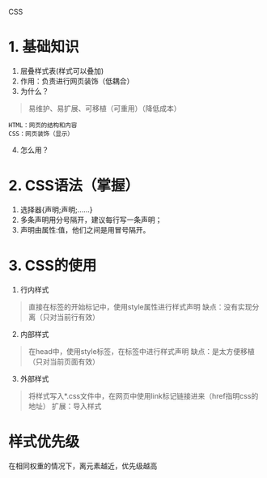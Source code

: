 CSS
# 1. 基础知识
1. 层叠样式表(样式可以叠加)
2. 作用：负责进行网页装饰（低耦合）
3. 为什么？
> 易维护、易扩展、可移植（可重用）（降低成本）
```
HTML：网页的结构和内容
CSS：网页装饰（显示）
```
4. 怎么用？
# 2. CSS语法（掌握）
1. 选择器{声明;声明;……}
2. 多条声明用分号隔开，建议每行写一条声明；
3. 声明由属性:值，他们之间是用冒号隔开。

# 3. CSS的使用
1. 行内样式
> 直接在标签的开始标记中，使用style属性进行样式声明
> 缺点：没有实现分离（只对当前行有效）
2. 内部样式
> 在head中，使用style标签，在标签中进行样式声明
> 缺点：是太方便移植（只对当前页面有效）
3. 外部样式
> 将样式写入*.css文件中，在网页中使用link标记链接进来（href指明css的地址）
扩展：导入样式

# 样式优先级
在相同权重的情况下，离元素越近，优先级越高